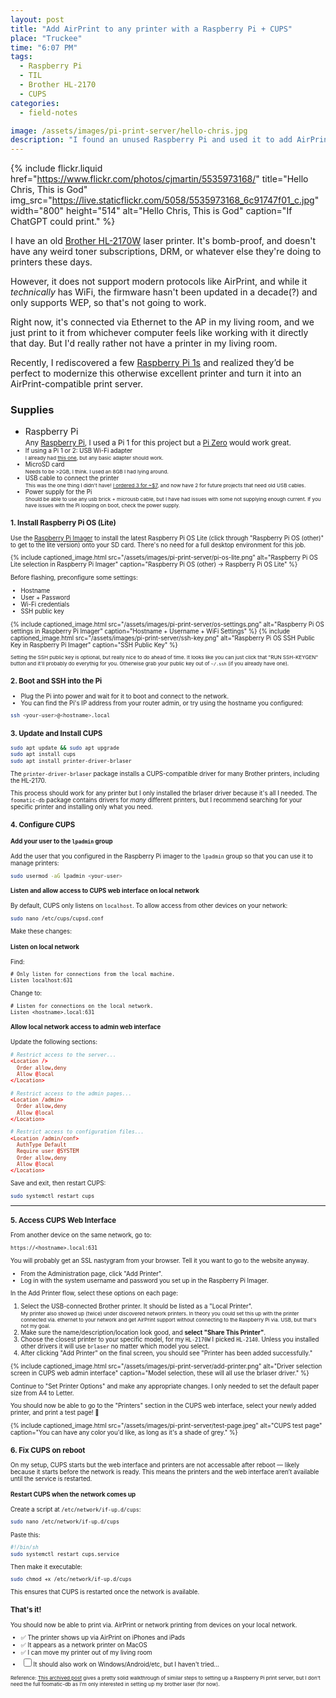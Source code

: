 ```yaml
---
layout: post
title: "Add AirPrint to any printer with a Raspberry Pi + CUPS"
place: "Truckee"
time: "6:07 PM"
tags:
  - Raspberry Pi
  - TIL
  - Brother HL-2170
  - CUPS
categories:
  - field-notes

image: /assets/images/pi-print-server/hello-chris.jpg
description: "I found an unused Raspberry Pi and used it to add AirPrint to my old Brother printer."
---
```


{% include flickr.liquid
  href="https://www.flickr.com/photos/cjmartin/5535973168/"
  title="Hello Chris, This is God"
  img_src="https://live.staticflickr.com/5058/5535973168_6c91747f01_c.jpg"
  width="800"
  height="514"
  alt="Hello Chris, This is God"
  caption="If ChatGPT could print."
%}

I have an old [Brother HL-2170W](https://support.brother.com/g/b/producttop.aspx?c=us&lang=en&prod=hl2170w_all) laser printer. It's bomb-proof, and doesn't have any weird toner subscriptions, DRM, or whatever else they're doing to printers these days.

However, it does not support modern protocols like AirPrint, and while it *technically* has WiFi, the firmware hasn't been updated in a decade(?) and only supports WEP, so that's not going to work.

Right now, it's connected via Ethernet to the AP in my living room, and we just print to it from whichever computer feels like working with it directly that day. But I'd really rather not have a printer in my living room.

Recently, I rediscovered a few [Raspberry Pi 1s](/journal/2025/04/weeknotes-spring-break/#fun-with-raspberry-pis) and realized they’d be perfect to modernize this otherwise excellent printer and turn it into an AirPrint-compatible print server.

### Supplies

- Raspberry Pi  
  <small>Any [Raspberry Pi](https://amzn.to/4389X41), I used a Pi 1 for this project but a [Pi Zero](https://amzn.to/4jFIPjL) would work great.<small>
- If using a Pi 1 or 2: USB Wi-Fi adapter  
  <small>I already had [this one](https://amzn.to/3YymBI5), but any basic adapter should work.</small>
- MicroSD card  
  <small>Needs to be >2GB, I think. I used an 8GB I had lying around.</small>
- USB cable to connect the printer  
  <small>This was the one thing I didn't have! [I ordered 3 for ~$7](https://amzn.to/3F3W9zo), and now have 2 for future projects that need old USB cables.</small>
- Power supply for the Pi  
  <small>Should be able to use any usb brick + microusb cable, but I have had issues with some not supplying enough current. If you have issues with the Pi looping on boot, check the power supply.</small>

### 1. Install Raspberry Pi OS (Lite)

Use the [Raspberry Pi Imager](https://www.raspberrypi.com/software/) to install the latest Raspberry Pi OS Lite (click through "Raspberry Pi OS (other)" to get to the lite version) onto your SD card. There's no need for a full desktop environment for this job.

{% include captioned_image.html src="/assets/images/pi-print-server/pi-os-lite.png" alt="Raspberry Pi OS Lite selection in Raspberry Pi Imager" caption="Raspberry Pi OS (other) -> Raspberry Pi OS Lite" %}

Before flashing, preconfigure some settings:

- Hostname
- User + Password
- Wi-Fi credentials
- SSH public key

<div class="side-by-side-images">
  {% include captioned_image.html src="/assets/images/pi-print-server/os-settings.png" alt="Raspberry Pi OS settings in Raspberry Pi Imager" caption="Hostname + Username + WiFi Settings" %}
  {% include captioned_image.html src="/assets/images/pi-print-server/ssh-key.png" alt="Raspberry Pi OS SSH Public Key in Raspberry Pi Imager" caption="SSH Public Key" %}
</div>

<small>Setting the SSH public key is optional, but really nice to do ahead of time. It looks like you can just click that "RUN SSH-KEYGEN" button and it'll probably do everythig for you. Otherwise grab your public key out of `~/.ssh` (if you already have one).</small>

### 2. Boot and SSH into the Pi

- Plug the Pi into power and wait for it to boot and connect to the network.
- You can find the Pi's IP address from your router admin, or try using the hostname you configured:  

```bash
ssh <your-user>@<hostname>.local
```

### 3. Update and Install CUPS

```bash
sudo apt update && sudo apt upgrade
sudo apt install cups
sudo apt install printer-driver-brlaser
```

The `printer-driver-brlaser` package installs a CUPS-compatible driver for many Brother printers, including the HL-2170.

This process should work for any printer but I only installed the brlaser driver because it's all I needed. The `foomatic-db` package contains drivers for *many* different printers, but I recommend searching for your specific printer and installing only what you need.

### 4. Configure CUPS

#### Add your user to the `lpadmin` group

Add the user that you configured in the Raspberry Pi imager to the `lpadmin` group so that you can use it to manage printers:

```bash
sudo usermod -aG lpadmin <your-user>
```

#### Listen and allow access to CUPS web interface on local network

By default, CUPS only listens on `localhost`. To allow access from other devices on your network:

```bash
sudo nano /etc/cups/cupsd.conf
```

Make these changes:

#### Listen on local network

Find:
```
# Only listen for connections from the local machine.
Listen localhost:631
```
Change to:
```
# Listen for connections on the local network.
Listen <hostname>.local:631
```

#### Allow local network access to admin web interface

Update the following sections:

```conf
# Restrict access to the server...
<Location />
  Order allow,deny
  Allow @local
</Location>

# Restrict access to the admin pages...
<Location /admin>
  Order allow,deny
  Allow @local
</Location>

# Restrict access to configuration files...
<Location /admin/conf>
  AuthType Default
  Require user @SYSTEM
  Order allow,deny
  Allow @local
</Location>
```

Save and exit, then restart CUPS:

```bash
sudo systemctl restart cups
```

---

### 5. Access CUPS Web Interface

From another device on the same network, go to:

```
https://<hostname>.local:631
```

You will probably get an SSL nastygram from your browser. Tell it you want to go to the website anyway.

- From the Administration page, click "Add Printer".
- Log in with the system username and password you set up in the Raspberry Pi Imager.

In the Add Printer flow, select these options on each page:

1. Select the USB-connected Brother printer. It should be listed as a "Local Printer".  
  <small>My printer also showed up (twice) under discovered network printers. In theory you could set this up with the printer connected via. ethernet to your network and get AirPrint support without connecting to the Raspberry Pi via. USB, but that's not my goal.</small>
2. Make sure the name/description/location look good, and **select "Share This Printer"**.
3. Choose the closest printer to your specific model, for my `HL-2170W` I picked `HL-2140`. Unless you installed other drivers it will use `brlaser` no matter which model you select.
4. After clicking "Add Printer" on the final screen, you should see "Printer <your-printer> has been added successfully."

{% include captioned_image.html src="/assets/images/pi-print-server/add-printer.png" alt="Driver selection screen in CUPS web admin interface" caption="Model selection, these will all use the brlaser driver." %}

Continue to "Set Printer Options" and make any appropriate changes. I only needed to set the default paper size from A4 to Letter.

You should now be able to go to the "Printers" section in the CUPS web interface, select your newly added printer, and print a test page! 🎉

{% include captioned_image.html src="/assets/images/pi-print-server/test-page.jpeg" alt="CUPS test page" caption="You can have any color you'd like, as long as it's a shade of grey." %}

### 6. Fix CUPS on reboot

On my setup, CUPS starts but the web interface and printers are not accessable after reboot — likely because it starts before the network is ready. This means the printers and the web interface aren’t available until the service is restarted.

#### Restart CUPS when the network comes up

Create a script at `/etc/network/if-up.d/cups`:

```bash
sudo nano /etc/network/if-up.d/cups
```

Paste this:

```sh
#!/bin/sh
sudo systemctl restart cups.service
```

Then make it executable:

```bash
sudo chmod +x /etc/network/if-up.d/cups
```

This ensures that CUPS is restarted once the network is available.

### That's it!

You should now be able to print via. AirPrint or network printing from devices on your local network.

- ✅ The printer shows up via AirPrint on iPhones and iPads
- ✅ It appears as a network printer on MacOS
- ✅ I can move my printer out of my living room 
- ☐ It should also work on Windows/Android/etc, but I haven't tried...

<small>Reference: [This archived post](https://web.archive.org/web/20240614070401/https://developer.com/mobile/cups-and-raspberry-pi-airprinting/) gives a pretty solid walkthrough of similar steps to setting up a Raspberry Pi print server, but I don't need the full foomatic-db as I'm only interested in setting up my brother laser (for now).</small>